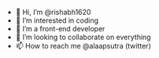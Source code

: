 - 👋 Hi, I’m @rishabh1620
- 👀 I’m interested in coding
- 🌱 I’m a front-end developer
- 💞️ I’m looking to collaborate on everything
- 📫 How to reach me @alaapsutra (twitter)

<!---
rishabh1620/rishabh1620 is a ✨ special ✨ repository because its `README.md` (this file) appears on your GitHub profile.
You can click the Preview link to take a look at your changes.
--->
